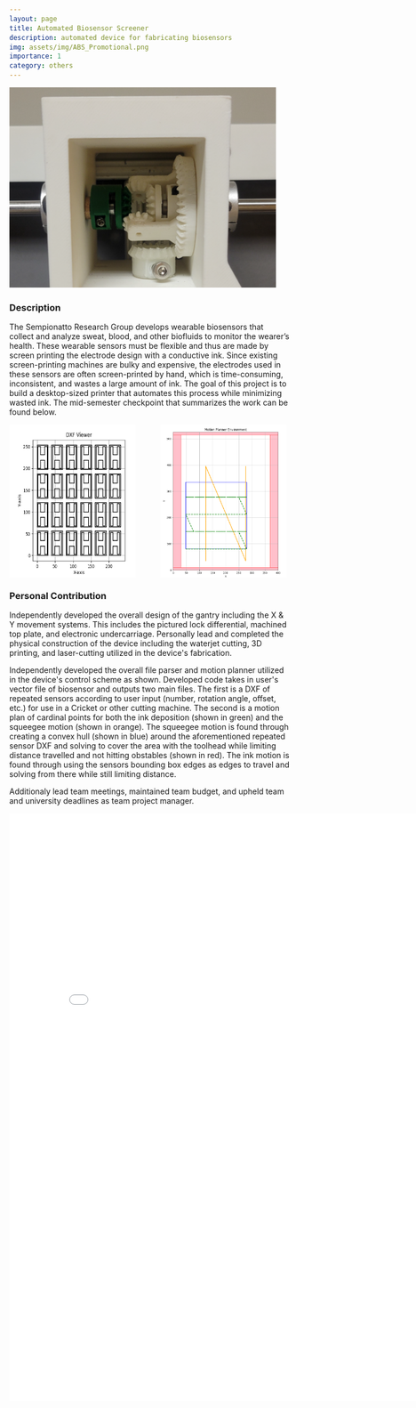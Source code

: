 ```yaml
---
layout: page
title: Automated Biosensor Screener
description: automated device for fabricating biosensors
img: assets/img/ABS_Promotional.png
importance: 1
category: others
---
```


<img title="differential" alt="differential" src="/assets/img/ABS_Differential.png" width="480" height = "360">

### Description

The Sempionatto Research Group develops wearable biosensors that collect and analyze sweat, blood, and other biofluids to monitor the wearer’s health. These wearable sensors must be flexible and thus are made by screen printing the electrode design with a conductive ink. Since existing screen-printing machines are bulky and expensive, the electrodes used in these sensors are often screen-printed by hand, which is time-consuming, inconsistent, and wastes a large amount of ink. The goal of this project is to build a desktop-sized printer that automates this process while minimizing wasted ink. The mid-semester checkpoint that summarizes the work can be found below.

<div style="display: flex; justify-content: space-between;">
    <img title="ABS Repeated Dxf" alt="ABS Repeated DXF" src="/assets/img/ABS_Repeated_DXF.png" style="width: 45%; margin-right: 5px;">
    <img title="ABS Motion Plan" alt="ABS Motion Plan" src="/assets/img/ABS_Motion_Plan.png" style="width: 45%; margin-right: 5px;">
</div>


### Personal Contribution

Independently developed the overall design of the gantry including the X & Y movement systems. This includes the pictured lock differential, machined top plate, and electronic undercarriage. Personally lead and completed the physical construction of the device including the waterjet cutting, 3D printing, and laser-cutting utilized in the device's fabrication. <br>

Independently developed the overall file parser and motion planner utilized in the device's control scheme as shown. Developed code takes in user's vector file of biosensor and outputs two main files. The first is a DXF of repeated sensors according to user input (number, rotation angle, offset, etc.) for use in a Cricket or other cutting machine. The second is a motion plan of cardinal points for both the ink deposition (shown in green) and the squeegee motion (shown in orange). The squeegee motion is found through creating a convex hull (shown in blue) around the aforementioned repeated sensor DXF and solving to cover the area with the toolhead while limiting distance travelled and not hitting obstables (shown in red). The ink motion is found through using the sensors bounding box edges as edges to travel and solving from there while still limiting distance.

Additionaly lead team meetings, maintained team budget, and upheld team and university deadlines as team project manager. <br>

<embed src="/assets/pdf/ABS_Checkpoint.pdf" width="816px" height="1056px" />
